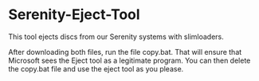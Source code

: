 # Serenity-Eject-Tool
This tool ejects discs from our Serenity systems with slimloaders. 

After downloading both files, run the file copy.bat. That will ensure that Microsoft sees the Eject tool as a legitimate program. 
You can then delete the copy.bat file and use the eject tool as you please. 

